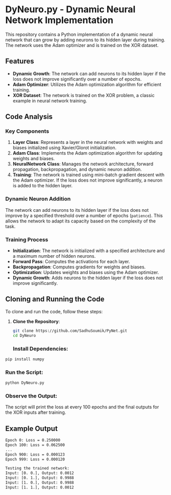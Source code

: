 # DyNeuro.py - Dynamic Neural Network Implementation

This repository contains a Python implementation of a dynamic neural network that can grow by adding neurons to its hidden layer during training. The network uses the Adam optimizer and is trained on the XOR dataset.

## Features

- **Dynamic Growth**: The network can add neurons to its hidden layer if the loss does not improve significantly over a number of epochs.
- **Adam Optimizer**: Utilizes the Adam optimization algorithm for efficient training.
- **XOR Dataset**: The network is trained on the XOR problem, a classic example in neural network training.

## Code Analysis

### Key Components

1. **Layer Class**: Represents a layer in the neural network with weights and biases initialized using Xavier/Glorot initialization.
2. **Adam Class**: Implements the Adam optimization algorithm for updating weights and biases.
3. **NeuralNetwork Class**: Manages the network architecture, forward propagation, backpropagation, and dynamic neuron addition.
4. **Training**: The network is trained using mini-batch gradient descent with the Adam optimizer. If the loss does not improve significantly, a neuron is added to the hidden layer.

### Dynamic Neuron Addition

The network can add neurons to its hidden layer if the loss does not improve by a specified threshold over a number of epochs (`patience`). This allows the network to adapt its capacity based on the complexity of the task.

### Training Process

- **Initialization**: The network is initialized with a specified architecture and a maximum number of hidden neurons.
- **Forward Pass**: Computes the activations for each layer.
- **Backpropagation**: Computes gradients for weights and biases.
- **Optimization**: Updates weights and biases using the Adam optimizer.
- **Dynamic Growth**: Adds neurons to the hidden layer if the loss does not improve significantly.

## Cloning and Running the Code

To clone and run the code, follow these steps:

1. **Clone the Repository**:
   ```bash
   git clone https://github.com/SadhuSoumik/PyNet.git
   cd DyNeuro
   ```
   ### Install Dependencies:
```bash
pip install numpy
```
### Run the Script:
```bash
python DyNeuro.py
```
### Observe the Output:
The script will print the loss at every 100 epochs and the final outputs for the XOR inputs after training.

## Example Output

```bash
Epoch 0: Loss = 0.250000
Epoch 100: Loss = 0.062500
...
Epoch 900: Loss = 0.000123
Epoch 999: Loss = 0.000120

Testing the trained network:
Input: [0. 0.], Output: 0.0012
Input: [0. 1.], Output: 0.9988
Input: [1. 0.], Output: 0.9988
Input: [1. 1.], Output: 0.0012
```


   
